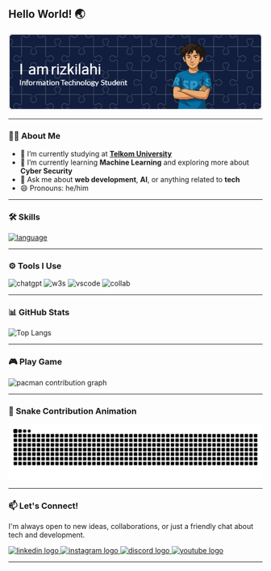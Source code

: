 ## Hello World! 🌏

![rizkilahi](img/rizkilahi_banner_1.png)

<!--
**rizkilahi/rizkilahi** is a ✨ _special_ ✨ repository because its `README.md` (this file) appears on your GitHub profile.

Here are some ideas to get you started:

- 🔭 I’m currently working on ...
- 🌱 I’m currently learning ...
- 👯 I’m looking to collaborate on ...
- 🤔 I’m looking for help with ...
- 💬 Ask me about ...
- 📫 How to reach me: ...
- 😄 Pronouns: ...
- ⚡ Fun fact: ...
-->

---

### 👨‍🎓 About Me

- 🔭 I’m currently studying at [**Telkom University**](https://www.instagram.com/telkomuniversity/)
- 🌱 I’m currently learning **Machine Learning** and exploring more about **Cyber Security**
- 💬 Ask me about **web development**, **AI**, or anything related to **tech**
- 😄 Pronouns: he/him

---

### 🛠️ Skills

[![language](https://skillicons.dev/icons?i=html,css,js,php,laravel,python,cpp,java,spring,flutter&perline=5)](https://skillicons.dev)

---

### ⚙️ Tools I Use

![chatgpt](https://img.shields.io/badge/ChatGPT-74aa9c?style=for-the-badge&logo=openai&logoColor=white) ![w3s](https://img.shields.io/badge/W3Schools-04AA6D?style=for-the-badge&logo=W3Schools&logoColor=white) ![vscode](https://img.shields.io/badge/VSCode-0078D4?style=for-the-badge&logo=visual%20studio%20code&logoColor=white) ![collab](https://img.shields.io/badge/Colab-F9AB00?style=for-the-badge&logo=googlecolab&color=525252)

---

### 📊 GitHub Stats

![Top Langs](https://github-readme-stats.vercel.app/api/top-langs/?username=rizkilahi&layout=compact)

---

### 🎮 Play Game

<picture>
  <source media="(prefers-color-scheme: dark)" srcset="https://raw.githubusercontent.com/rizkilahi/rizkilahi/output/pacman-contribution-graph-dark.svg">
  <source media="(prefers-color-scheme: light)" srcset="https://raw.githubusercontent.com/rizkilahi/rizkilahi/output/pacman-contribution-graph.svg">
  <img alt="pacman contribution graph" src="https://raw.githubusercontent.com/rizkilahi/rizkilahi/output/pacman-contribution-graph.svg">
</picture>

---

### 🐍 Snake Contribution Animation

<img src="https://raw.githubusercontent.com/rizkilahi/rizkilahi/output/snake.svg" alt="Snake animation" />

---

### 📫 Let's Connect!

I'm always open to new ideas, collaborations, or just a friendly chat about tech and development.

<a href="https://www.linkedin.com/in/muhamad-rizki-ilahi-337a55208/" target="_blank">
  <img src="https://raw.githubusercontent.com/maurodesouza/profile-readme-generator/master/src/assets/icons/social/linkedin/default.svg" width="52" height="40" alt="linkedin logo" />
</a>
<a href="https://www.instagram.com/rizkilahi_/" target="_blank">
  <img src="https://raw.githubusercontent.com/maurodesouza/profile-readme-generator/master/src/assets/icons/social/instagram/default.svg" width="52" height="40" alt="instagram logo" />
</a>
<a href="https://discord.com/users/puntenmamang1805" target="_blank">
  <img src="https://raw.githubusercontent.com/maurodesouza/profile-readme-generator/master/src/assets/icons/social/discord/default.svg" width="52" height="40" alt="discord logo" />
</a>
<a href="https://youtube.com" target="_blank">
  <img src="https://raw.githubusercontent.com/maurodesouza/profile-readme-generator/master/src/assets/icons/social/youtube/default.svg" width="52" height="40" alt="youtube logo" />
</a>

---
